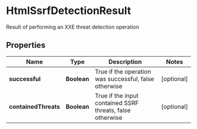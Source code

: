 

# HtmlSsrfDetectionResult

Result of performing an XXE threat detection operation

## Properties

| Name | Type | Description | Notes |
|------------ | ------------- | ------------- | -------------|
|**successful** | **Boolean** | True if the operation was successful, false otherwise |  [optional] |
|**containedThreats** | **Boolean** | True if the input contained SSRF threats, false otherwise |  [optional] |




